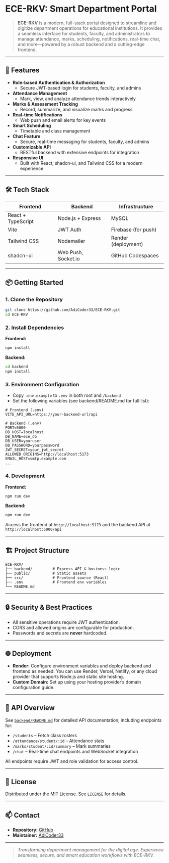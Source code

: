 # ECE-RKV: Smart Department Portal

> **ECE-RKV** is a modern, full-stack portal designed to streamline and digitize department operations for educational institutions. It provides a seamless interface for students, faculty, and administrators to manage attendance, marks, scheduling, notifications, real-time chat, and more—powered by a robust backend and a cutting-edge frontend.

---

## 🚀 Features

- **Role-based Authentication & Authorization**
  - Secure JWT-based login for students, faculty, and admins
- **Attendance Management**
  - Mark, view, and analyze attendance trends interactively
- **Marks & Assessment Tracking**
  - Record, summarize, and visualize marks and progress
- **Real-time Notifications**
  - Web push and email alerts for key events
- **Smart Scheduling**
  - Timetable and class management
- **Chat Feature**
  - Secure, real-time messaging for students, faculty, and admins
- **Customizable API**
  - RESTful backend with extensive endpoints for integration
- **Responsive UI**
  - Built with React, shadcn-ui, and Tailwind CSS for a modern experience

---

## 🛠️ Tech Stack

| Frontend             | Backend            | Infrastructure         |
|----------------------|-------------------|------------------------|
| React + TypeScript   | Node.js + Express | MySQL                  |
| Vite                 | JWT Auth          | Firebase (for push)    |
| Tailwind CSS         | Nodemailer        | Render (deployment)    |
| shadcn-ui            | Web Push, Socket.io| GitHub Codespaces      |

---

## 📦 Getting Started

### 1. Clone the Repository

```sh
git clone https://github.com/AdiCoder33/ECE-RKV.git
cd ECE-RKV
```

### 2. Install Dependencies

**Frontend:**
```sh
npm install
```

**Backend:**
```sh
cd backend
npm install
```

### 3. Environment Configuration

- Copy `.env.example` to `.env` in both root and `/backend`
- Set the following variables (see backend/README.md for full list):

```env
# Frontend (.env)
VITE_API_URL=https://your-backend-url/api

# Backend (.env)
PORT=5000
DB_HOST=localhost
DB_NAME=ece_db
DB_USER=youruser
DB_PASSWORD=yourpassword
JWT_SECRET=your_jwt_secret
ALLOWED_ORIGINS=http://localhost:5173
EMAIL_HOST=smtp.example.com
...
```

### 4. Development

**Frontend:**
```sh
npm run dev
```

**Backend:**
```sh
npm run dev
```

Access the frontend at `http://localhost:5173` and the backend API at `http://localhost:5000/api`

---

## 🏗️ Project Structure

```
ECE-RKV/
├── backend/         # Express API & business logic
├── public/          # Static assets
├── src/             # Frontend source (React)
├── .env             # Frontend env variables
└── README.md
```

---

## 🔒 Security & Best Practices

- All sensitive operations require JWT authentication.
- CORS and allowed origins are configurable for production.
- Passwords and secrets are **never** hardcoded.

---

## 🌐 Deployment

- **Render:** Configure environment variables and deploy backend and frontend as needed. You can use Render, Vercel, Netlify, or any cloud provider that supports Node.js and static site hosting.
- **Custom Domain:** Set up using your hosting provider’s domain configuration guide.

---

## 📓 API Overview

See [`backend/README.md`](./backend/README.md) for detailed API documentation, including endpoints for:

- `/students` – Fetch class rosters
- `/attendance/student/:id` – Attendance stats
- `/marks/student/:id/summary` – Mark summaries
- `/chat` – Real-time chat endpoints and WebSocket integration

All endpoints require JWT and role validation for access control.

---

## 📝 License

Distributed under the MIT License. See [`LICENSE`](./LICENSE) for details.

---

## 📫 Contact

- **Repository:** [GitHub](https://github.com/AdiCoder33/ECE-RKV)
- **Maintainer:** [AdiCoder33](https://github.com/AdiCoder33)

---

> _Transforming department management for the digital age. Experience seamless, secure, and smart education workflows with ECE-RKV._

